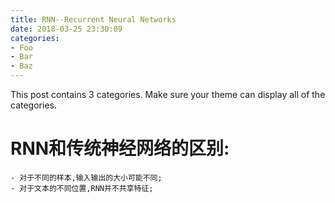 ```yaml
---
title: RNN--Recurrent Neural Networks
date: 2018-03-25 23:30:09
categories:
- Foo
- Bar
- Baz
---
```


This post contains 3 categories. Make sure your theme can display all of the categories.
# RNN和传统神经网络的区别:
    - 对于不同的样本,输入输出的大小可能不同;
    - 对于文本的不同位置,RNN并不共享特征; 



